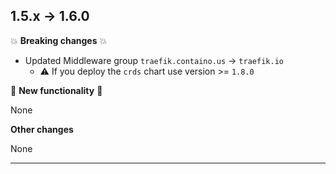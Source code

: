 
## 1.5.x -> 1.6.0

💥 **Breaking changes** 💥

- Updated Middleware group `traefik.containo.us` -> `traefik.io`
    - ⚠️ If you deploy the `crds` chart use version >= `1.8.0`

🎉 **New functionality** 🎉

None

**Other changes**

None

***